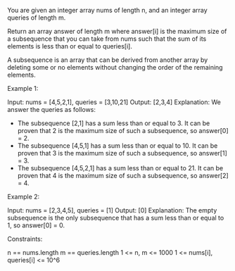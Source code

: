 You are given an integer array nums of length n, and an integer array queries
of length m.

Return an array answer of length m where answer[i] is the maximum size of a
subsequence that you can take from nums such that the sum of its elements is
less than or equal to queries[i].

A subsequence is an array that can be derived from another array by deleting
some or no elements without changing the order of the remaining elements.


Example 1:


Input: nums = [4,5,2,1], queries = [3,10,21]
Output: [2,3,4]
Explanation: We answer the queries as follows:
- The subsequence [2,1] has a sum less than or equal to 3. It can be proven
that 2 is the maximum size of such a subsequence, so answer[0] = 2.
- The subsequence [4,5,1] has a sum less than or equal to 10. It can be
proven that 3 is the maximum size of such a subsequence, so answer[1] = 3.
- The subsequence [4,5,2,1] has a sum less than or equal to 21. It can be
proven that 4 is the maximum size of such a subsequence, so answer[2] = 4.


Example 2:


Input: nums = [2,3,4,5], queries = [1]
Output: [0]
Explanation: The empty subsequence is the only subsequence that has a sum
less than or equal to 1, so answer[0] = 0.


Constraints:


n == nums.length
m == queries.length
1 <= n, m <= 1000
1 <= nums[i], queries[i] <= 10^6




